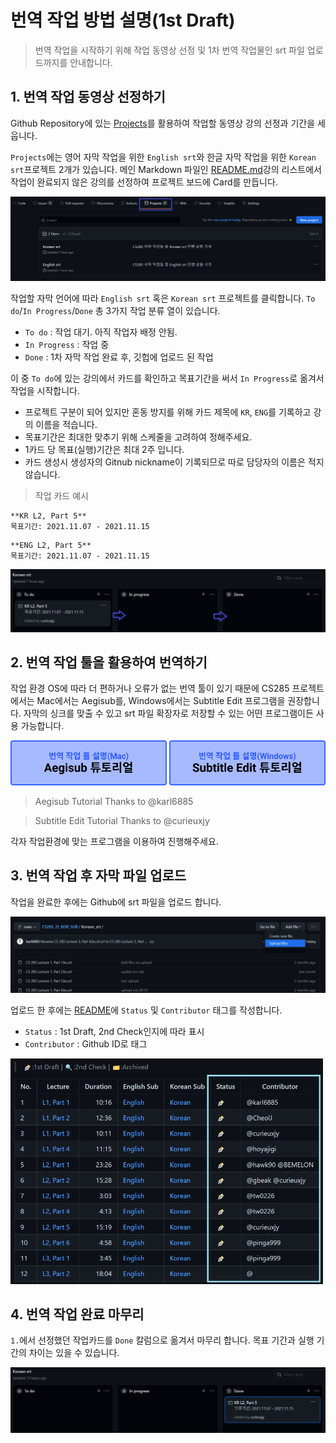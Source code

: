 # 번역 작업 방법 설명(1st Draft)

> 번역 작업을 시작하기 위해 작업 동영상 선정 및 1차 번역 작업물인 srt 파일 업로드까지를 안내합니다.

## 1. 번역 작업 동영상 선정하기

Github Repository에 있는 [Projects](https://docs.github.com/en/issues/organizing-your-work-with-project-boards/managing-project-boards/about-project-boards)를 활용하여 작업할 동영상 강의 선정과 기간을 세웁니다.

`Projects`에는 영어 자막 작업을 위한 `English srt`와 한글 자막 작업을 위한 `Korean srt`프로젝트 2개가 있습니다. 메인 Markdown 파일인 [README.md](https://github.com/CS285-KOR-SUB/CS285_21_KOR_SUB#table-of-contentswith-contributors)강의 리스트에서 작업이 완료되지 않은 강의를 선정하여 프로젝트 보드에 Card를 만듭니다.

<img src="../img/process_1.png"/>

작업할 자막 언어에 따라 `English srt` 혹은 `Korean srt` 프로젝트를 클릭합니다. `To do`/`In Progress`/`Done` 총 3가지 작업 분류 열이 있습니다.
- `To do` : 작업 대기. 아직 작업자 배정 안됨.
- `In Progress` : 작업 중
- `Done` : 1차 자막 작업 완료 후, 깃헙에 업로드 된 작업

이 중 `To do`에 있는 강의에서 카드를 확인하고 목표기간을 써서 `In Progress`로 옮겨서 작업을 시작합니다.

- 프로젝트 구분이 되어 있지만 혼동 방지를 위해 카드 제목에 `KR`, `ENG`를 기록하고 강의 이름을 적습니다.
- 목표기간은 최대한 맞추기 위해 스케줄을 고려하여 정해주세요.
- 1카드 당 목표(실행)기간은 최대 2주 입니다.
- 카드 생성시 생성자의 Gitnub nickname이 기록되므로 따로 담당자의 이름은 적지 않습니다.

> 작업 카드 예시
```
**KR L2, Part 5**
목표기간: 2021.11.07 - 2021.11.15
```

```
**ENG L2, Part 5**
목표기간: 2021.11.07 - 2021.11.15
```

<img src="../img/process_2.png"/>


## 2. 번역 작업 툴을 활용하여 번역하기

작업 환경 OS에 따라 더 편하거나 오류가 없는 번역 툴이 있기 때문에 CS285 프로젝트에서는 Mac에서는 Aegisub를, Windows에서는 Subtitle Edit 프로그램을 권장합니다. 자막의 싱크를 맞출 수 있고 srt 파일 확장자로 저장할 수 있는 어떤 프로그램이든 사용 가능합니다. 

[<img src="../img/aegisub.png" width="250"/>](./aegisub.md)
[<img src="../img/subtitle_edit.png" width="250"/>](./subtitle_edit.md)

> Aegisub Tutorial Thanks to @karl6885

> Subtitle Edit Tutorial Thanks to @curieuxjy

각자 작업환경에 맞는 프로그램을 이용하여 진행해주세요.

## 3. 번역 작업 후 자막 파일 업로드

작업을 완료한 후에는 Github에 srt 파일을 업로드 합니다. 

<img src="../img/process_5.png"/>

업로드 한 후에는 [README](https://github.com/CS285-KOR-SUB/CS285_21_KOR_SUB#table-of-contentswith-contributors)에 `Status` 및 `Contributor` 태그를 작성합니다.
- `Status` : 1st Draft, 2nd Check인지에 따라 표시
- `Contributor` : Github ID로 태그

<img src="../img/process_3.png" width="500"/>

## 4. 번역 작업 완료 마무리

`1.`에서 선정했던 작업카드를 `Done` 칼럼으로 옮겨서 마무리 합니다. 목표 기간과 실행 기간의 차이는 있을 수 있습니다.

<img src="../img/process_4.png"/>